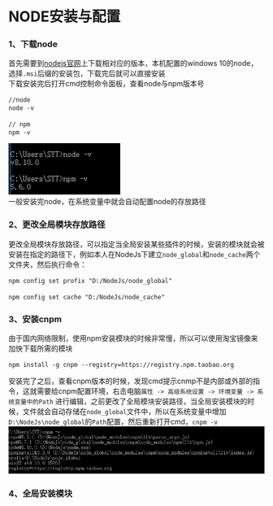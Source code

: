 # NODE安装与配置  

### 1、下载node  
首先需要到[nodejs官网](https://nodejs.org/zh-cn/download/releases/)上下载相对应的版本，本机配置的windows 10的node，选择`.msi`后缀的安装包，下载完后就可以直接安装  
下载安装完后打开cmd控制命令面板，查看node与npm版本号
```
//node
node -v

// npm
npm -v
``` 
![](./img/1.png)   
一般安装完node，在系统变量中就会自动配置node的存放路径  

### 2、更改全局模块存放路径  
更改全局模块存放路径，可以指定当全局安装某些插件的时候，安装的模块就会被安装在指定的路径下，例如本人在NodeJs下建立`node_global`和`node_cache`两个文件夹，然后执行命令：   
```
npm config set profix "D:/NodeJs/node_global"

npm config set cache "D:/NodeJs/node_cache"
```  

### 3、安装cnpm  
由于国内网络限制，使用npm安装模块的时候非常慢，所以可以使用淘宝镜像来加快下载所需的模块  
```
npm install -g cnpm --registry=https://registry.npm.taobao.org
```  
安装完了之后，查看cnpm版本的时候，发现cmd提示cnmp不是内部或外部的指令，这就需要给cnpm配置环境，右击电脑`属性 -> 高级系统设置 -> 环境变量 -> 系统变量中的Path` 进行编辑，之前更改了全局模块安装路径，当全局安装模块的时候，文件就会自动存储在`node_global`文件中，所以在系统变量中增加`D:\NodeJs\node_global`的`Path`配置，然后重新打开cmd，`cnpm -v`
![](./img/2.png)  

### 4、全局安装模块  
